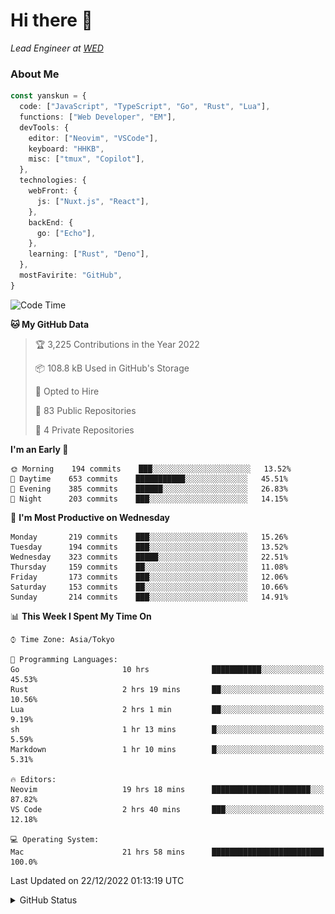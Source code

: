 # Hi there&nbsp;:wave:

_Lead Engineer at [WED](https://github.com/wedinc)_

### About Me

```ts
const yanskun = {
  code: ["JavaScript", "TypeScript", "Go", "Rust", "Lua"],
  functions: ["Web Developer", "EM"],
  devTools: {
    editor: ["Neovim", "VSCode"],
    keyboard: "HHKB",
    misc: ["tmux", "Copilot"],
  },
  technologies: {
    webFront: {
      js: ["Nuxt.js", "React"],
    },
    backEnd: {
      go: ["Echo"],
    },
    learning: ["Rust", "Deno"],
  },
  mostFavirite: "GitHub",
}
```

<!--START_SECTION:waka-->
![Code Time](http://img.shields.io/badge/Code%20Time-42%20hrs%2025%20mins-blue)

**🐱 My GitHub Data** 

> 🏆 3,225 Contributions in the Year 2022
 > 
> 📦 108.8 kB Used in GitHub's Storage 
 > 
> 💼 Opted to Hire
 > 
> 📜 83 Public Repositories 
 > 
> 🔑 4 Private Repositories  
 > 
**I'm an Early 🐤** 

```text
🌞 Morning    194 commits    ███░░░░░░░░░░░░░░░░░░░░░░   13.52% 
🌆 Daytime    653 commits    ███████████░░░░░░░░░░░░░░   45.51% 
🌃 Evening    385 commits    ██████░░░░░░░░░░░░░░░░░░░   26.83% 
🌙 Night      203 commits    ███░░░░░░░░░░░░░░░░░░░░░░   14.15%

```
📅 **I'm Most Productive on Wednesday** 

```text
Monday       219 commits    ███░░░░░░░░░░░░░░░░░░░░░░   15.26% 
Tuesday      194 commits    ███░░░░░░░░░░░░░░░░░░░░░░   13.52% 
Wednesday    323 commits    █████░░░░░░░░░░░░░░░░░░░░   22.51% 
Thursday     159 commits    ██░░░░░░░░░░░░░░░░░░░░░░░   11.08% 
Friday       173 commits    ███░░░░░░░░░░░░░░░░░░░░░░   12.06% 
Saturday     153 commits    ██░░░░░░░░░░░░░░░░░░░░░░░   10.66% 
Sunday       214 commits    ███░░░░░░░░░░░░░░░░░░░░░░   14.91%

```


📊 **This Week I Spent My Time On** 

```text
⌚︎ Time Zone: Asia/Tokyo

💬 Programming Languages: 
Go                       10 hrs              ███████████░░░░░░░░░░░░░░   45.53% 
Rust                     2 hrs 19 mins       ██░░░░░░░░░░░░░░░░░░░░░░░   10.56% 
Lua                      2 hrs 1 min         ██░░░░░░░░░░░░░░░░░░░░░░░   9.19% 
sh                       1 hr 13 mins        █░░░░░░░░░░░░░░░░░░░░░░░░   5.59% 
Markdown                 1 hr 10 mins        █░░░░░░░░░░░░░░░░░░░░░░░░   5.31%

🔥 Editors: 
Neovim                   19 hrs 18 mins      ██████████████████████░░░   87.82% 
VS Code                  2 hrs 40 mins       ███░░░░░░░░░░░░░░░░░░░░░░   12.18%

💻 Operating System: 
Mac                      21 hrs 58 mins      █████████████████████████   100.0%

```


 Last Updated on 22/12/2022 01:13:19 UTC
<!--END_SECTION:waka-->

<details>
<summary>GitHub Status</summary>
<picture>
  <source media="(prefers-color-scheme: dark)" srcset="https://raw.githubusercontent.com/yanskun/yanskun/master/profile-summary-card-output/nord_dark/0-profile-details.svg">
 <img src="https://raw.githubusercontent.com/yanskun/yanskun/master/profile-summary-card-output/default/0-profile-details.svg">
</picture>
<br>
<picture>
  <source media="(prefers-color-scheme: dark)" srcset="https://raw.githubusercontent.com/yanskun/yanskun/master/profile-summary-card-output/nord_dark/1-repos-per-language.svg">
 <img src="https://raw.githubusercontent.com/yanskun/yanskun/master/profile-summary-card-output/default/1-repos-per-language.svg">
</picture>
<picture>
  <source media="(prefers-color-scheme: dark)" srcset="https://raw.githubusercontent.com/yanskun/yanskun/master/profile-summary-card-output/nord_dark/2-most-commit-language.svg">
 <img src="https://raw.githubusercontent.com/yanskun/yanskun/master/profile-summary-card-output/default/2-most-commit-language.svg">
</picture>
<br>
<picture>
  <source media="(prefers-color-scheme: dark)" srcset="https://raw.githubusercontent.com/yanskun/yanskun/master/profile-summary-card-output/nord_dark/3-stats.svg">
 <img src="https://raw.githubusercontent.com/yanskun/yanskun/master/profile-summary-card-output/default/3-stats.svg">
</picture>
<picture>
  <source media="(prefers-color-scheme: dark)" srcset="https://raw.githubusercontent.com/yanskun/yanskun/master/profile-summary-card-output/nord_dark/4-productive-time.svg">
 <img src="https://raw.githubusercontent.com/yanskun/yanskun/master/profile-summary-card-output/default/4-productive-time.svg">
</picture>
</details>
